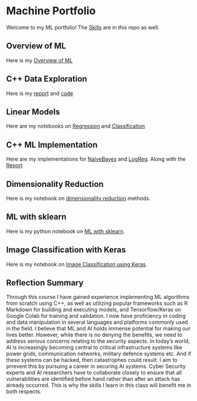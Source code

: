 # Machine Portfolio
Welcome to my ML portfolio! The [Skills](Skills.md) are in this repo as well.

## Overview of ML
Here is my [Overview of ML](Overview_of_ML.pdf)

## C++ Data Exploration
Here is my [report](C++_Data_Exploration.pdf) and [code](data_exploration.cpp)

## Linear Models
Here are my notebooks on [Regression](Regression.pdf) and [Classification](Classification.pdf)

## C++ ML Implementation
Here are my implementations for [NaiveBayes](NaiveBayes.cpp) and [LogReg](LogReg.cpp). Along with the [Report](C++_Implementation.pdf)

## Dimensionality Reduction
Here is my notebook on [dimensionality reduction](dim_red.pdf) methods.

## ML with sklearn
Here is my python notebook on [ML with sklearn](mlwithsklearn.pdf).

## Image Classification with Keras
Here is my notebook on [Image Classification using Keras](ImageClassification.pdf).

## Reflection Summary
Through this course I have gained experience implementing ML algorithms from scratch using C++, as well as utilizing popular frameworks such as R Markdown for building and executing models, and Tensorflow/Keras on Google Colab for training and validation. I now have proficiency in coding and data manipulation in several languages and platforms commonly used in the field. I believe that ML and AI holds immense potential for making our lives better. However, while there is no denying the benefits, we need to address serious concerns relating to the security aspects. In today’s world, AI is increasingly becoming central to critical infrastructure systems like power grids, communication networks, military defence systems etc. And if these systems can be hacked, then catastrophes could result. I aim to prrevent this by pursuing a career in securing AI systems. Cyber Security experts and AI researchers have to collaborate closely to ensure that all vulnerabilities are identified before hand rather than after an attack has already occurred. This is why the skills I learn in this class will benefit me in both respects.
